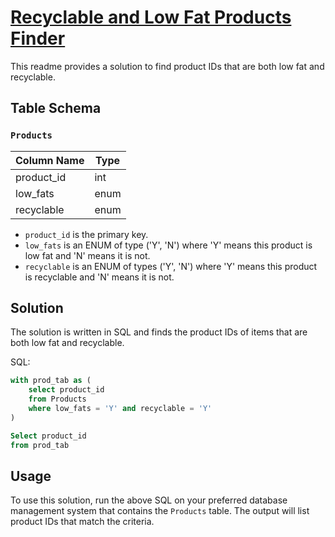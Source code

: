 # [Recyclable and Low Fat Products Finder](https://leetcode.com/problems/recyclable-and-low-fat-products/description/?envType=study-plan-v2&envId=top-sql-50)

This readme provides a solution to find product IDs that are both low fat and recyclable.

## Table Schema

### `Products`

| Column Name | Type    |
|-------------|---------|
| product_id  | int     |
| low_fats    | enum    |
| recyclable  | enum    |

- `product_id` is the primary key.
- `low_fats` is an ENUM of type ('Y', 'N') where 'Y' means this product is low fat and 'N' means it is not.
- `recyclable` is an ENUM of types ('Y', 'N') where 'Y' means this product is recyclable and 'N' means it is not.

## Solution

The solution is written in SQL and finds the product IDs of items that are both low fat and recyclable.

SQL:
```sql
with prod_tab as (
    select product_id
    from Products
    where low_fats = 'Y' and recyclable = 'Y'
)

Select product_id
from prod_tab 
```

## Usage

To use this solution, run the above SQL on your preferred database management system that contains the `Products` table. The output will list product IDs that match the criteria.
